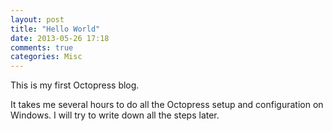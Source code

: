 ```yaml
---
layout: post
title: "Hello World"
date: 2013-05-26 17:18
comments: true
categories: Misc
---
```


This is my first Octopress blog.

It takes me several hours to do all the Octopress setup and configuration on Windows. I will try to write down all the steps later.